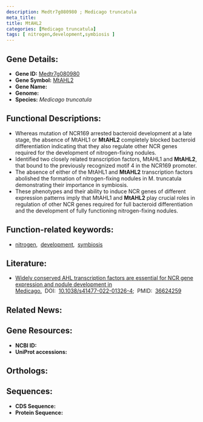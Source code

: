 ```yaml
---
description: Medtr7g080980 ; Medicago truncatula
meta_title:
title: MtAHL2
categories: [Medicago truncatula]
tags: [ nitrogen,development,symbiosis ]
---
```


## Gene Details:
- **Gene ID:** [Medtr7g080980]()
- **Gene Symbol:** <u>MtAHL2</u>
- **Gene Name:** 
- **Genome:** []()
- **Species:** *Medicago truncatula*

## Functional Descriptions:
   - Whereas mutation of NCR169 arrested bacteroid development at a late stage, the absence of MtAHL1 or **MtAHL2** completely blocked bacteroid differentiation indicating that they also regulate other NCR genes required for the development of nitrogen-fixing nodules.
   - Identified two closely related transcription factors, MtAHL1 and **MtAHL2**, that bound to the previously recognized motif 4 in the NCR169 promoter. 
   - The absence of either of the MtAHL1 and **MtAHL2** transcription factors abolished the formation of nitrogen-fixing nodules in M. truncatula demonstrating their importance in symbiosis. 
   - These phenotypes and their ability to induce NCR genes of different expression patterns imply that MtAHL1 and **MtAHL2** play crucial roles in regulation of other NCR genes required for full bacteroid differentiation and the development of fully functioning nitrogen-fixing nodules.

## Function-related keywords:
   - [nitrogen](/tags/nitrogen/),&nbsp;&nbsp;[development](/tags/development/),&nbsp;&nbsp;[symbiosis](/tags/symbiosis/)

## Literature:
   - [Widely conserved AHL transcription factors are essential for NCR gene expression and nodule development in Medicago.](https://doi.org/10.1038/s41477-022-01326-4)&nbsp;&nbsp;DOI:&nbsp;&nbsp;[10.1038/s41477-022-01326-4](https://doi.org/10.1038/s41477-022-01326-4);&nbsp;&nbsp;PMID:&nbsp;&nbsp;[36624259](https://pubmed.ncbi.nlm.nih.gov/36624259/)

## Related News:

## Gene Resources:
- **NCBI ID:**  [](https://www.ncbi.nlm.nih.gov/gene/?term=)
- **UniProt accessions:**  [](https://www.uniprot.org/uniprotkb//entry)

## Orthologs:

## Sequences:
- **CDS Sequence:**
- **Protein Sequence:**
